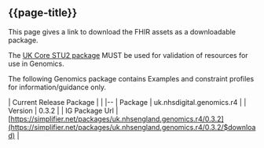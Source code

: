 ## {{page-title}}

This page gives a link to download the FHIR assets as a downloadable package.

The [UK Core STU2 package](https://simplifier.net/guide/ukcoreversionhistory/home?version=current) MUST be used for validation of resources for use in Genomics. 

The following Genomics package contains Examples and constraint profiles for information/guidance only.

| Current Release Package |  |
|--
| Package | uk.nhsdigital.genomics.r4  | 
| Version | 0.3.2 |
| IG Package Url | [https://simplifier.net/packages/uk.nhsengland.genomics.r4/0.3.2](https://simplifier.net/packages/uk.nhsengland.genomics.r4/0.3.2/$download) |

